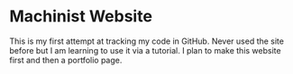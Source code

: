 # Machinist Website

This is my first attempt at tracking my code in GitHub. Never used the site before but I am learning to use it via a tutorial.
I plan to make this website first and then a portfolio page.
